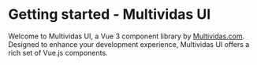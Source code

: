 # Getting started - Multividas UI

Welcome to Multividas UI, a Vue 3 component library by <a href="https://multividas.com/" target="_blank">Multividas.com</a>. Designed to enhance your development experience, Multividas UI offers a rich set of Vue.js components.
